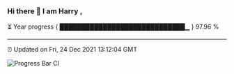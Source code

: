 ### Hi there 👋 I am Harry , 

⏳ Year progress { █████████████████████████████▁ } 97.96 %

---

⏰ Updated on Fri, 24 Dec 2021 13:12:04 GMT

![Progress Bar CI](https://github.com/duykhang68/duykhang68/workflows/Progress%20Bar%20CI/badge.svg)
